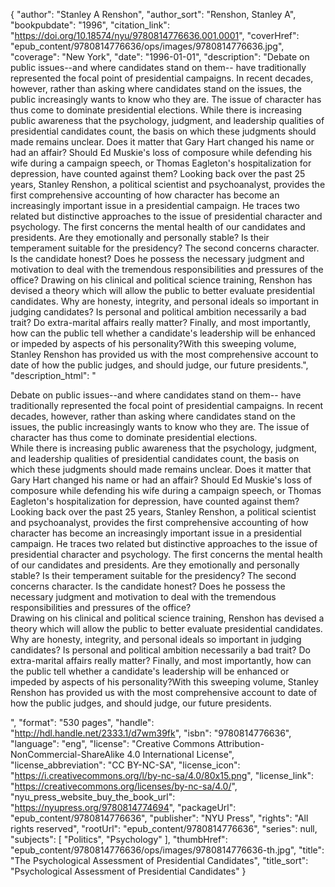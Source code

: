 {
  "author": "Stanley A Renshon",
  "author_sort": "Renshon, Stanley A",
  "bookpubdate": "1996",
  "citation_link": "https://doi.org/10.18574/nyu/9780814776636.001.0001",
  "coverHref": "epub_content/9780814776636/ops/images/9780814776636.jpg",
  "coverage": "New York",
  "date": "1996-01-01",
  "description": "Debate on public issues--and where candidates stand on them-- have traditionally represented the focal point of presidential campaigns.  In recent decades, however, rather than asking where candidates stand on the issues, the public increasingly wants to know who they are.  The issue of character has thus come to dominate presidential elections. While there is increasing public awareness that the psychology, judgment, and leadership qualities of presidential candidates count, the basis on which these judgments should made remains unclear.  Does it matter that Gary Hart changed his name or had an affair?  Should Ed Muskie's loss of composure while defending his wife during a campaign speech, or Thomas Eagleton's hospitalization for depression, have counted against them? Looking back over the past 25 years, Stanley Renshon, a political scientist and psychoanalyst, provides the first comprehensive accounting of how character has become an increasingly important issue in a presidential campaign.  He traces two related but distinctive approaches to the issue of presidential character and psychology.  The first concerns the mental health of our candidates and presidents.  Are they emotionally and personally stable?  Is their temperament suitable for the presidency?  The second concerns character.  Is the candidate honest?  Does he possess the necessary judgment and motivation to deal with the tremendous responsibilities and pressures of the office? Drawing on his clinical and political science training, Renshon has devised a theory which will allow the public to better evaluate presidential candidates.  Why are honesty, integrity, and personal ideals so important in judging candidates?  Is personal and political ambition necessarily a bad trait? Do extra-marital affairs really matter?  Finally, and most importantly, how can the public tell whether a candidate's leadership will be enhanced or impeded by aspects of his personality?With this sweeping volume, Stanley Renshon has provided us with the most comprehensive account to date of how the public judges, and should judge, our future presidents.",
  "description_html": "<p>Debate on public issues--and where candidates stand on them-- have traditionally represented the focal point of presidential campaigns.  In recent decades, however, rather than asking where candidates stand on the issues, the public increasingly wants to know who they are.  The issue of character has thus come to dominate presidential elections.<br> While there is increasing public awareness that the psychology, judgment, and leadership qualities of presidential candidates count, the basis on which these judgments should made remains unclear.  Does it matter that Gary Hart changed his name or had an affair?  Should Ed Muskie's loss of composure while defending his wife during a campaign speech, or Thomas Eagleton's hospitalization for depression, have counted against them?<br> Looking back over the past 25 years, Stanley Renshon, a political scientist and psychoanalyst, provides the first comprehensive accounting of how character has become an increasingly important issue in a presidential campaign.  He traces two related but distinctive approaches to the issue of presidential character and psychology.  The first concerns the mental health of our candidates and presidents.  Are they emotionally and personally stable?  Is their temperament suitable for the presidency?  The second concerns character.  Is the candidate honest?  Does he possess the necessary judgment and motivation to deal with the tremendous responsibilities and pressures of the office?<br> Drawing on his clinical and political science training, Renshon has devised a theory which will allow the public to better evaluate presidential candidates.  Why are honesty, integrity, and personal ideals so important in judging candidates?  Is personal and political ambition necessarily a bad trait? Do extra-marital affairs really matter?  Finally, and most importantly, how can the public tell whether a candidate's leadership will be enhanced or impeded by aspects of his personality?With this sweeping volume, Stanley Renshon has provided us with the most comprehensive account to date of how the public judges, and should judge, our future presidents.</p>",
  "format": "530 pages",
  "handle": "http://hdl.handle.net/2333.1/d7wm39fk",
  "isbn": "9780814776636",
  "language": "eng",
  "license": "Creative Commons Attribution-NonCommercial-ShareAlike 4.0 International License",
  "license_abbreviation": "CC BY-NC-SA",
  "license_icon": "https://i.creativecommons.org/l/by-nc-sa/4.0/80x15.png",
  "license_link": "https://creativecommons.org/licenses/by-nc-sa/4.0/",
  "nyu_press_website_buy_the_book_url": "https://nyupress.org/9780814774694",
  "packageUrl": "epub_content/9780814776636",
  "publisher": "NYU Press",
  "rights": "All rights reserved",
  "rootUrl": "epub_content/9780814776636",
  "series": null,
  "subjects": [
    "Politics",
    "Psychology"
  ],
  "thumbHref": "epub_content/9780814776636/ops/images/9780814776636-th.jpg",
  "title": "The Psychological Assessment of Presidential Candidates",
  "title_sort": "Psychological Assessment of Presidential Candidates"
}
